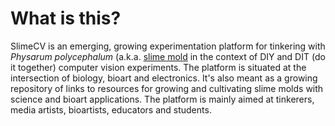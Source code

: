 # What is this?

SlimeCV is an emerging, growing experimentation platform for tinkering with *Physarum polycephalum* (a.k.a. [slime mold](https://en.wikipedia.org/wiki/Slime_mold) in the context of DIY and DIT (do it together) computer vision experiments. The platform is situated at the intersection of biology, bioart and electronics. It's also meant as a growing repository of links to resources for growing and cultivating slime molds with science and bioart applications. The platform is mainly aimed at tinkerers, media artists, bioartists, educators and students.
